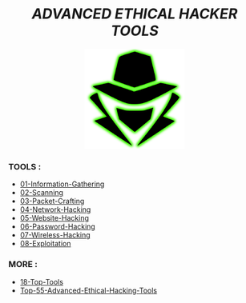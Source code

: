<center><h1><i>ADVANCED ETHICAL HACKER TOOLS</i></h1></center>

<p align="center"><img src="https://github.com/Xcod3bughunt3r/Advanced-Ethical-Hacker-Tools/blob/90f461e6cde37d649fceb7c88e0d9e91f0ef7991/images/0011.png" alt="Master of IT" width="200"/></p>

### TOOLS :
- [01-Information-Gathering](https://github.com/Xcod3bughunt3r/Advanced-Ethical-Hacker-Tools/blob/main/01-Information-Gathering.md)
- [02-Scanning](https://github.com/Xcod3bughunt3r/Advanced-Ethical-Hacker-Tools/blob/main/02-Scanning.md)
- [03-Packet-Crafting](https://github.com/Xcod3bughunt3r/Advanced-Ethical-Hacker-Tools/blob/main/03-Packet-Crafting.md)
- [04-Network-Hacking](https://github.com/Xcod3bughunt3r/Advanced-Ethical-Hacker-Tools/blob/main/04-Network-Hacking.md)
- [05-Website-Hacking](https://github.com/Xcod3bughunt3r/Advanced-Ethical-Hacker-Tools/blob/main/05-Website-Hacking.md)
- [06-Password-Hacking](https://github.com/Xcod3bughunt3r/Advanced-Ethical-Hacker-Tools/blob/main/06-Password-Hacking.md)
- [07-Wireless-Hacking](https://github.com/Xcod3bughunt3r/Advanced-Ethical-Hacker-Tools/blob/main/07-Wireless-Hacking.md)
- [08-Exploitation](https://github.com/Xcod3bughunt3r/Advanced-Ethical-Hacker-Tools/blob/main/08-Exploitation.md)

### MORE :
- [18-Top-Tools](https://github.com/Xcod3bughunt3r/Advanced-Ethical-Hacker-Tools/blob/main/18-Top-Tools.md)
- [Top-55-Advanced-Ethical-Hacking-Tools](https://github.com/Xcod3bughunt3r/Advanced-Ethical-Hacker-Tools/blob/main/Top-55-Advanced-Ethical-Hacking-Tools.md)


